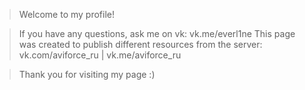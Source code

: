 
 > Welcome to my profile!

 > If you have any questions, ask me on vk: vk.me/everl1ne
 > This page was created to publish different resources from the server: vk.com/aviforce_ru | vk.me/aviforce_ru

 > Thank you for visiting my page :)

<!---
 - Lp1xx & AviForce
--->
